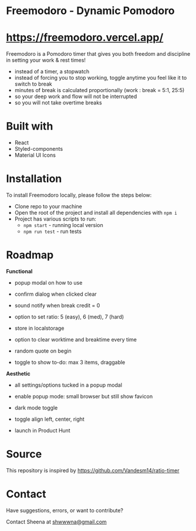 
# Freemodoro - Dynamic Pomodoro
# https://freemodoro.vercel.app/

Freemodoro is a Pomodoro timer that gives you both freedom and discipline in setting your work & rest times! 

- instead of a timer, a stopwatch
- instead of forcing you to stop working, toggle anytime you feel like it to switch to break
- minutes of break is calculated proportionally (work : break = 5:1, 25:5)
- so your deep work and flow will not be interrupted
- so you will not take overtime breaks

# Built with
  - React
  - Styled-components
  - Material UI Icons

# Installation

To install Freemodoro locally, please follow the steps below:
  - Clone repo to your machine
  - Open the root of the project and install all dependencies with `npm i` 
  - Project has various scripts to run:
    - `npm start` - running local version
    - `npm run test` - run tests

# Roadmap
**Functional**
- popup modal on how to use
- confirm dialog when clicked clear
- sound notify when break credit = 0
- option to set ratio: 5 (easy), 6 (med), 7 (hard)
- store in localstorage
- option to clear worktime and breaktime every time
- random quote on begin

- toggle to show to-do: max 3 items, draggable


**Aesthetic**
- all settings/options tucked in a popup modal
- enable popup mode: small browser but still show favicon
- dark mode toggle
- toggle align left, center, right

- launch in Product Hunt

# Source

This repository is inspired by https://github.com/Vandesm14/ratio-timer

# Contact
Have suggestions, errors, or want to contribute?

Contact Sheena at shwwwna@gmail.com
